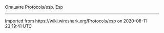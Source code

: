 Опишите Protocols/esp. Esp

---

Imported from https://wiki.wireshark.org/Protocols/esp on 2020-08-11 23:19:41 UTC
